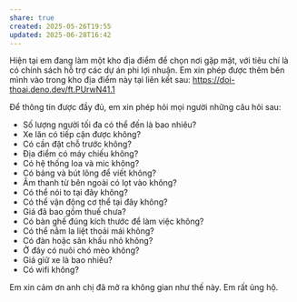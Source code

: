 ```yaml
---
share: true
created: 2025-05-26T19:55
updated: 2025-06-28T16:42
---
```

Hiện tại em đang làm một kho địa điểm để chọn nơi gặp mặt, với tiêu chí là có chính sách hỗ trợ các dự án phi lợi nhuận. Em xin phép được thêm bên mình vào trong kho địa điểm này tại liên kết sau: https://doi-thoai.deno.dev/ft.PUrwN41.1

Để thông tin được đầy đủ, em xin phép hỏi mọi người những câu hỏi sau:

- Số lượng người tối đa có thể đến là bao nhiêu?
- Xe lăn có tiếp cận được không?
- Có cần đặt chỗ trước không?
- Địa điểm có máy chiếu không?
- Có hệ thống loa và mic không?
- Có bảng và bút lông để viết không?
- Âm thanh từ bên ngoài có lọt vào không?
- Có thể nói to tại đây không?
- Có thể vận động cơ thể tại đây không?
- Giá đã bao gồm thuế chưa?
- Có bàn ghế đúng kích thước để làm việc không?
- Có thể nằm la liệt thoải mái không?
- Có đàn hoặc sân khấu nhỏ không?
- Ở đây có nuôi chó mèo không?
- Giá giữ xe là bao nhiêu?
- Có wifi không?

Em xin cảm ơn anh chị đã mở ra không gian như thế này. Em rất ủng hộ.